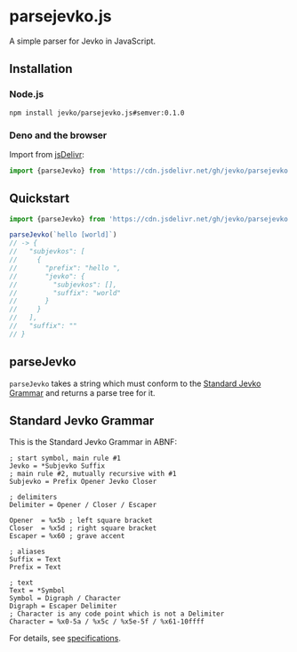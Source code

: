 # parsejevko.js

A simple parser for Jevko in JavaScript.

## Installation

### Node.js

```
npm install jevko/parsejevko.js#semver:0.1.0
```

### Deno and the browser

Import from [jsDelivr](https://www.jsdelivr.com/):

```js
import {parseJevko} from 'https://cdn.jsdelivr.net/gh/jevko/parsejevko.js@v0.1.0/mod.js'
```

## Quickstart

```js
import {parseJevko} from 'https://cdn.jsdelivr.net/gh/jevko/parsejevko.js@v0.1.0/mod.js'

parseJevko(`hello [world]`) 
// -> {
//   "subjevkos": [
//     {
//       "prefix": "hello ",
//       "jevko": {
//         "subjevkos": [],
//         "suffix": "world"
//       }
//     }
//   ],
//   "suffix": ""
// }
```

## parseJevko

`parseJevko` takes a string which must conform to the [Standard Jevko Grammar](#standard-jevko-grammar) and returns a parse tree for it.

## Standard Jevko Grammar

This is the Standard Jevko Grammar in ABNF:

```abnf
; start symbol, main rule #1
Jevko = *Subjevko Suffix
; main rule #2, mutually recursive with #1
Subjevko = Prefix Opener Jevko Closer

; delimiters
Delimiter = Opener / Closer / Escaper

Opener  = %x5b ; left square bracket 
Closer  = %x5d ; right square bracket
Escaper = %x60 ; grave accent

; aliases
Suffix = Text
Prefix = Text

; text
Text = *Symbol
Symbol = Digraph / Character
Digraph = Escaper Delimiter
; Character is any code point which is not a Delimiter
Character = %x0-5a / %x5c / %x5e-5f / %x61-10ffff
```

For details, see [specifications](https://github.com/jevko/specifications).